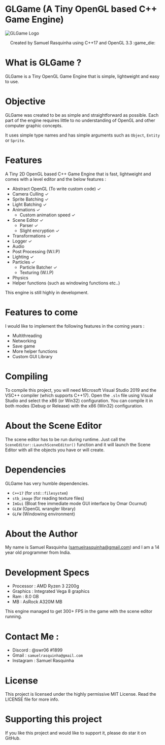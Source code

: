 # GLGame (A Tiny OpenGL based C++ Game Engine)

![GLGame Logo](https://github.com/swr06/GLGame/blob/master/Branding/logo_1.png)
<p align=center>
Created by Samuel Rasquinha using C++17 and OpenGL 3.3 :game_die:
</p>

# What is GLGame ? 

GLGame is a Tiny OpenGL Game Engine that is simple, lightweight and easy to use.

# Objective 

GLGame was created to be as simple and straightforward as possible. Each part of the engine requires little to no understanding of OpenGL and other computer graphic concepts.

It uses simple type names and has simple arguments such as ``Object``, ``Entity`` or ``Sprite``.

# Features

A Tiny 2D OpenGL based C++ Game Engine that is fast, lightweight and comes with a level editor and the below features :
- Abstract OpenGL (To write custom code) ✓
- Camera Culling ✓
- Sprite Batching ✓
- Light Batching ✓
- Animations ✓
  - Custom animation speed ✓
- Scene Editor ✓
  - Parser ✓
  - Slight encryption ✓
- Transformations ✓
- Logger ✓
- Audio 
- Post Processing (W.I.P)
- Lighting ✓
- Particles ✓
  - Particle Batcher ✓
  - Texturing (W.I.P)
- Physics 
- Helper functions (such as windowing functions etc..)

This engine is still highly in development.

# Features to come

I would like to implement the following features in the coming years :
- Multithreading
- Networking
- Save game
- More helper functions
- Custom GUI Library

# Compiling

To compile this project, you will need Microsoft Visual Studio 2019 and the VSC++ compiler (which supports C++17).
Open the ``.sln`` file using Visual Studio and select the x86 (or Win32) configuration. 
You can compile it in both modes (Debug or Release) with the x86 (Win32) configuration.

# About the Scene Editor 

The scene editor has to be run during runtime.
Just call the ``SceneEditor::LaunchSceneEditor()`` function and it will launch the Scene Editor with all the objects you have or will create.

# Dependencies 

GLGame has very humble dependencies.

- ``C++17`` (for ``std::filesystem``)
- ``stb_image`` (for reading texture files)
- ``ImGui`` (Bloat free immediate mode GUI interface by Omar Ocurnut)
- ``GLEW`` (OpenGL wrangler library)
- ``GLFW`` (Windowing environment)

# About the Author

My name is Samuel Rasquinha (samuelrasquinha@gmail.com) and I am a 14 year old programmer from India. 

# Development Specs

- Processor : AMD Ryzen 3 2200g
- Graphics  : Integrated Vega 8 graphics
- Ram       : 8.0 GB
- MB        : AsRock A320M MB

This engine managed to get 300+ FPS in the game with the scene editor running.

# Contact Me : 

- Discord : @swr06 #1899 
- Gmail   : ``samuelrasquinha@gmail.com``
- Instagram : Samuel Rasquinha

# License

This project is licensed under the highly permissive MIT License. Read the LICENSE file for more info.

# Supporting this project

If you like this project and would like to support it, please do star it on GitHub.
